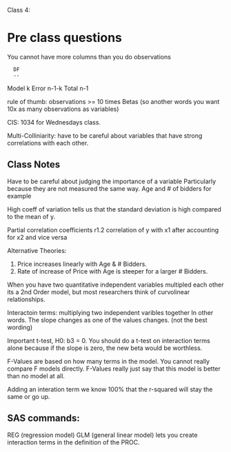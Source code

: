 Class 4:

# Pre class questions

You cannot have more columns than you do observations

      DF 
      --
Model k
Error n-1-k
Total n-1

rule of thumb: observations >= 10 times Betas (so another words you want 10x as many observations as variables)

CIS: 1034 for Wednesdays class.

Multi-Colliniarity: have to be careful about variables that have strong correlations with each other.

## Class Notes

Have to be careful about judging the importance of a variable
Particularly because they are not measured the same way.
Age and # of bidders for example

High coeff of variation tells us that the standard deviation is high compared to the mean of y.

Partial correlation coefficients
r1.2 correlation of y with x1 after accounting for x2
and vice versa

Alternative Theories:
1. Price increases linearly with Age & # Bidders.
2. Rate of increase of Price with Age is steeper for a larger # Bidders.

When you have two quantitative independent variables multipled each other its a 2nd Order model,
but most researchers think of curvolinear relationships.

Interactoin terms: multiplying two independent varibles together
In other words.  The slope changes as one of the values changes. (not the best wording)

Important t-test, H0: b3 = 0.
You should do a t-test on interaction terms alone because if the slope is zero, the new beta would be worthless.

F-Values are based on how many terms in the model.  You cannot really compare F models directly.
F-Values really just say that this model is better than no model at all.

Adding an interation term we know 100% that the r-squared will stay the same or go up.

## SAS commands:

REG (regression model)
GLM (general linear model) lets you create interaction terms in the definition of the PROC.

